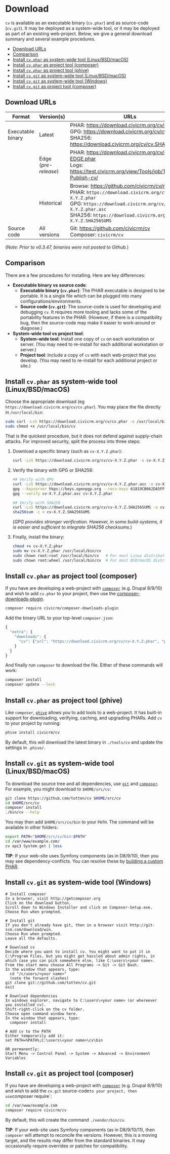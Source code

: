 # Download

<!-- The instructions for `cv` and `civix` are nearly identical. Consider updating them in tandem. -->

`cv` is available as an executable binary (`cv.phar`) and as source-code (`cv.git`).  It may be deployed as a system-wide tool, or it may be deployed as part of an
existing web-project. Below, we give a general download summary and several example procedures.

* [Download URLs](#urls)
* [Comparison](#comparison)
* [Install `cv.phar` as system-wide tool (Linux/BSD/macOS)](#phar-unix)
* [Install `cv.phar` as project tool (composer)](#phar-composer)
* [Install `cv.phar` as project tool (phive)](#phar-phive)
* [Install `cv.git` as system-wide tool (Linux/BSD/macOS)](#src-unix)
* [Install `cv.git` as system-wide tool (Windows)](#src-win)
* [Install `cv.git` as project tool (composer)](#src-composer)

<a name="urls"></a>
## Download URLs

| Format            | Version(s)           | URLs |
| --                | --                   | --   |
| Executable binary | Latest               | PHAR: https://download.civicrm.org/cv/cv.phar<br/>GPG: https://download.civicrm.org/cv/cv.phar.asc<br/>SHA256: https://download.civicrm.org/cv/cv.SHA256SUMS |
|                   | Edge (*pre-release*) | PHAR: https://download.civicrm.org/cv/cv-EDGE.phar<br/>Logs: https://test.civicrm.org/view/Tools/job/Tool-Publish-cv/ |
|                   | Historical           | Browse: https://github.com/civicrm/cv/releases/<br/>PHAR: `https://download.civicrm.org/cv/cv-X.Y.Z.phar`<br/>GPG: `https://download.civicrm.org/cv/cv-X.Y.Z.phar.asc`<br/>SHA256: `https://download.civicrm.org/cv/cv-X.Y.Z.SHA256SUMS` |
| Source code       | All versions         | Git: https://github.com/civicrm/cv<br/>Composer: `civicrm/cv` |

(*Note: Prior to v0.3.47, binaries were not posted to Github.*)

<a name="comparison"></a>
## Comparison

There are a few procedures for installing. Here are key differences:

* __Executable binary vs source code__:
    * __Executable binary (`cv.phar`)__: The PHAR executable is designed to be portable.  It is a single file which can be plugged into many
      configurations/environments.
    * __Source code (`cv.git`)__:  The source-code is used for developing and debugging `cv`.  It requires more tooling and lacks some of the portability
      features in the PHAR.  (However, if there is a compatibility bug, then the source-code may make it easier to work-around or diagnose.)
* __System-wide tool vs project tool__:
    * __System-wide tool__: Install one copy of `cv` on each workstation or server. (You may need to re-install for each additional workstation or server.)
    * __Project tool__: Include a copy of `cv` with each web-project that you develop. (You may need to re-install for each additional project or site.)

<a name="phar-unix"></a>
## Install `cv.phar` as system-wide tool (Linux/BSD/macOS)

Choose the appropriate download (eg `https://download.civicrm.org/cv/cv.phar`). You may place the file directly in `/usr/local/bin`:

```bash
sudo curl -LsS https://download.civicrm.org/cv/cv.phar -o /usr/local/bin/cv
sudo chmod +x /usr/local/bin/cv
```

That is the quickest procedure, but it does not defend against supply-chain attacks. For improved security, split the process into three steps:

1. Download a specific binary (such as `cv-X.Y.Z.phar`):

    ```bash
    curl -LsS https://download.civicrm.org/cv/cv-X.Y.Z.phar -o cv-X.Y.Z.phar
    ```

2. Verify the binary with GPG or SHA256:

    ```bash
    ## Verify with GPG
    curl -LsS https://download.civicrm.org/cv/cv-X.Y.Z.phar.asc -o cv-X.Y.Z.phar.asc
    gpg --keyserver hkps://keys.openpgp.org --recv-keys 61819CB662DA5FFF79183EF83801D1B07A1E75CB
    gpg --verify cv-X.Y.Z.phar.asc cv-X.Y.Z.phar

    ## Verify with SHA256
    curl -LsS https://download.civicrm.org/cv/cv-X.Y.Z.SHA256SUMS -o cv-X.Y.Z.SHA256SUMS
    sha256sum -c < cv-X.Y.Z.SHA256SUMS
    ```

    (*GPG provides stronger verification. However, in some build-systems, it is easier and sufficient to integrate SHA256 checksums.*)

3. Finally, install the binary:

    ```bash
    chmod +x cv-X.Y.Z.phar
    sudo mv cv-X.Y.Z.phar /usr/local/bin/cv
    sudo chown root:root /usr/local/bin/cv   # For most Linux distributions
    sudo chown root:wheel /usr/local/bin/cv  # For most BSD/macOS distributions
    ```

<a name="phar-composer"></a>
## Install `cv.phar` as project tool (composer)

If you have are developing a web-project with [`composer`](https://getcomposer.org) (e.g.  Drupal 8/9/10) and wish to add `cv.phar` to your project,
then use the [composer-downloads-plugin](https://github.com/civicrm/composer-downloads-plugin).

```bash
composer require civicrm/composer-downloads-plugin
```

Add the binary URL to your top-level `composer.json`:

```javascript
{
  "extra": {
    "downloads": {
      "cv": {"url": "https://download.civicrm.org/cv/cv-X.Y.Z.phar", "path": "bin/cv", "type": "phar"}
    }
  }
}
```

And finally run `composer` to download the file. Either of these commands will work:

```bash
composer install
composer update --lock
```

<a name="phar-phive"></a>
## Install `cv.phar` as project tool (phive)

Like `composer`, [`phive`](https://phar.io/) allows you to add tools to a web-project. It has built-in support
for downloading, verifying, caching, and upgrading PHARs. Add `cv` to your project by running:

```bash
phive install civicrm/cv
```

By default, this will download the latest binary in `./tools/cv` and update the settings in `.phive/`.

<a name="src-unix"></a>
## Install `cv.git` as system-wide tool (Linux/BSD/macOS)

To download the source tree and all dependencies, use [`git`](https://git-scm.com) and [`composer`](https://getcomposer.org/).
For example, you might download to `$HOME/src/cv`:

```bash
git clone https://github.com/totten/cv $HOME/src/cv
cd $HOME/src/cv
composer install
./bin/cv --help
```

You may then add `$HOME/src/cv/bin` to your `PATH`. The command will be available in other folders:

```bash
export PATH="$HOME/src/cv/bin:$PATH"
cd /var/www/example.com/
cv api3 System.get | less
```

__TIP__: If your web-site uses Symfony components (as in D8/9/10), then you may see dependency-conflicts. You can resolve these by [building a custom PHAR](develop.md).

<a name="src-win"></a>
## Install `cv.git` as system-wide tool (Windows)

```
# Install composer
In a browser, visit http://getcomposer.org
Click on the download button.
Scroll down to Windows Installer and click on Composer-Setup.exe.
Choose Run when prompted.

# Install git
If you don't already have git, then in a browser visit http://git-scm.com/download/win.
Choose Run when prompted.
Leave all the defaults.

# Download cv
Decide where you want to install cv. You might want to put it in C:\Program Files, but you might get hassled about admin rights, in which case you can pick somewhere else, like C:\users\<your name>.
From the start menu choose All Programs -> Git -> Git Bash.
In the window that appears, type:
  cd "/c/users/<your name>"
  (note the forward slashes)
git clone git://github.com/totten/cv.git
exit

# Download dependencies
In windows explorer, navigate to C:\users\<your name> (or whereever you installed cv).
Shift-right-click on the cv folder.
Choose open command window here.
In the window that appears, type:
  composer install

# Add cv to the PATH
Either temporarily add it:
set PATH=%PATH%;C:\users\<your name>\cv\bin

OR permanently:
Start Menu -> Control Panel -> System -> Advanced -> Environment Variables
```

<a name="src-composer"></a>
## Install `cv.git` as project tool (composer)

If you have are developing a web-project with [`composer`](https://getcomposer.org) (e.g.  Drupal 8/9/10) and wish to add the `cv.git` source-code` to your project,
then use `composer require`:

```bash
cd /var/www/example.com
composer require civicrm/cv
```

By default, this will create the command `./vendor/bin/cv`.

__TIP__: If your web-site uses Symfony components (as in D8/9/10/11), then `composer` will attempt to reconcile the versions.  However, this is a
moving target, and the results may differ from the standard binaries.  It may occasionally require overrides or patches for compatibility.
